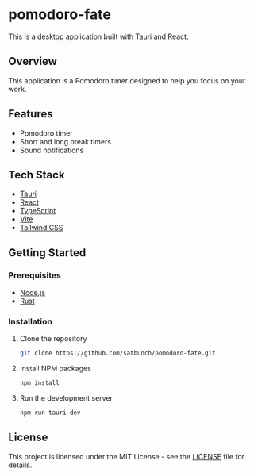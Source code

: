 # pomodoro-fate

This is a desktop application built with Tauri and React.

## Overview

This application is a Pomodoro timer designed to help you focus on your work.

## Features

- Pomodoro timer
- Short and long break timers
- Sound notifications

## Tech Stack

- [Tauri](https://tauri.app/)
- [React](https://reactjs.org/)
- [TypeScript](https://www.typescriptlang.org/)
- [Vite](https://vitejs.dev/)
- [Tailwind CSS](https://tailwindcss.com/)

## Getting Started

### Prerequisites

- [Node.js](https://nodejs.org/en/)
- [Rust](https://www.rust-lang.org/)

### Installation

1. Clone the repository
   ```sh
   git clone https://github.com/satbunch/pomodoro-fate.git
   ```
2. Install NPM packages
   ```sh
   npm install
   ```
3. Run the development server
   ```sh
   npm run tauri dev
   ```

## License

This project is licensed under the MIT License - see the [LICENSE](LICENSE) file for details.
